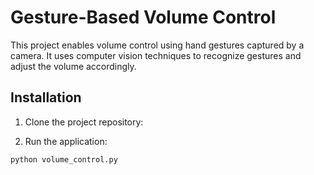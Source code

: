 # Gesture-Based Volume Control

This project enables volume control using hand gestures captured by a camera. It uses computer vision techniques to recognize gestures and adjust the volume accordingly.

## Installation

1. Clone the project repository:
  
3. Run the application:
````bash
python volume_control.py
